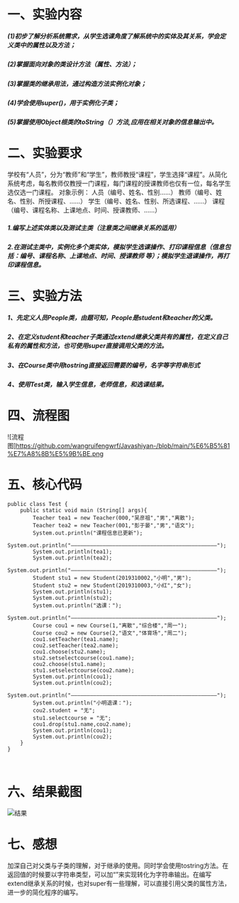 # 一、实验内容
##### (1)初步了解分析系统需求，从学生选课角度了解系统中的实体及其关系，学会定义类中的属性以及方法；
##### (2)掌握面向对象的类设计方法（属性、方法）；
##### (3)掌握类的继承用法，通过构造方法实例化对象；
##### (4)学会使用super()，用于实例化子类；
##### (5)掌握使用Object根类的toString（）方法,应用在相关对象的信息输出中。

# 二、实验要求
学校有“人员”，分为“教师”和“学生”，教师教授“课程”，学生选择“课程”。从简化系统考虑，每名教师仅教授一门课程，每门课程的授课教师也仅有一位，每名学生选仅选一门课程。
对象示例：	人员（编号、姓名、性别……）
教师（编号、姓名、性别、所授课程、……）
学生（编号、姓名、性别、所选课程、……）
课程（编号、课程名称、上课地点、时间、授课教师、……）
##### 1.编写上述实体类以及测试主类（注意类之间继承关系的适用）
##### 2.在测试主类中，实例化多个类实体，模拟学生选课操作、打印课程信息（信息包括：编号、课程名称、上课地点、时间、授课教师 等）；模拟学生退课操作，再打印课程信息。


# 三、实验方法
  ##### 1、先定义人员People类，由题可知，People是student和teacher的父类。
  ##### 2、在定义student和teacher子类通过extend继承父类共有的属性，在定义自己私有的属性和方法，也可使用super直接调用父类的方法。
  ##### 3、在Course类中用tostring直接返回需要的编号，名字等字符串形式
  ##### 4、使用Test类，输入学生信息，老师信息，和选课结果。
  
# 四、流程图

![流程图]https://github.com/wangruifengwrf/Javashiyan-/blob/main/%E6%B5%81%E7%A8%8B%E5%9B%BE.png


# 五、核心代码
```
public class Test {
    public static void main (String[] args){
        Teacher tea1 = new Teacher(000,"吴彦祖","男","离散");
        Teacher tea2 = new Teacher(001,"彭于晏","男","语文");
    	System.out.println("课程信息已更新");
        System.out.println("——————————————————————————————————————————————");
        System.out.println(tea1);
        System.out.println(tea2);
        System.out.println("——————————————————————————————————————————————");  
        Student stu1 = new Student(2019310002,"小明","男");
        Student stu2 = new Student(2019310003,"小红","女");
        System.out.println(stu1);
        System.out.println(stu2);
        System.out.println("选课：");
        System.out.println("——————————————————————————————————————————————");
        Course cou1 = new Course(1,"离散","综合楼","周一");
        Course cou2 = new Course(2,"语文","体育场","周二");
        cou1.setTeacher(tea1.name);
        cou2.setTeacher(tea2.name);
        cou1.choose(stu2.name);
        stu2.setselectcourse(cou1.name);
        cou2.choose(stu1.name);
        stu1.setselectcourse(cou2.name);
        System.out.println(cou1);
        System.out.println(cou2);
        System.out.println("——————————————————————————————————————————————");
        System.out.println("小明退课：");
        cou2.student = "无";
        stu1.selectcourse = "无";
        cou1.drop(stu1.name,cou2.name);
        System.out.println(cou1);
        System.out.println(cou2);
    }
}



```

# 六、结果截图
![结果](https://github.com/wangruifengwrf/Javashiyan-/blob/main/%E7%BB%93%E6%9E%9C.png)
# 七、感想
加深自己对父类与子类的理解，对于继承的使用。同时学会使用tostring方法。在返回值的时候要以字符串类型，可以加“”来实现转化为字符串输出。在编写extend继承关系的时候，也对super有一些理解，可以直接引用父类的属性方法，进一步的简化程序的编写。
